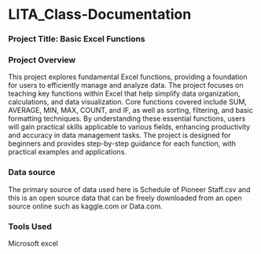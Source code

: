 # LITA_Class-Documentation
### Project Title: Basic Excel Functions
### Project Overview

This project explores fundamental Excel functions, providing a foundation for users to efficiently manage and analyze data. The project focuses on teaching key functions within Excel that help simplify data organization, calculations, and data visualization. Core functions covered include SUM, AVERAGE, MIN, MAX, COUNT, and IF, as well as sorting, filtering, and basic formatting techniques. By understanding these essential functions, users will gain practical skills applicable to various fields, enhancing productivity and accuracy in data management tasks. The project is designed for beginners and provides step-by-step guidance for each function, with practical examples and applications.
### Data source
The primary source of data used here is Schedule of Pioneer Staff.csv and this is an open source data that can be freely downloaded from an open source online such as kaggle.com or Data.com.
### Tools Used
Microsoft excel
